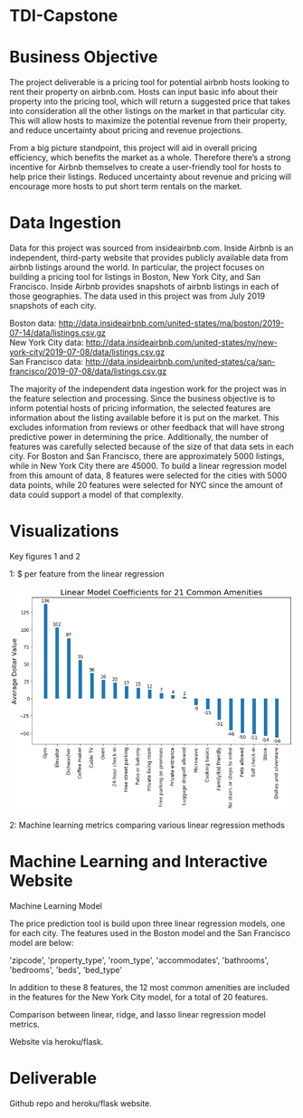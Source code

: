 # TDI-Capstone

# Business Objective
The project deliverable is a pricing tool for potential airbnb hosts looking to rent their property on airbnb.com. Hosts can input basic info about their property into the pricing tool, which will return a suggested price that takes into consideration all the other listings on the market in that particular city. This will allow hosts to maximize the potential revenue from their property, and reduce uncertainty about pricing and revenue projections.

From a big picture standpoint, this project will aid in overall pricing efficiency, which benefits the market as a whole. Therefore there’s a strong incentive for Airbnb themselves to create a user-friendly tool for hosts to help price their listings. Reduced uncertainty about revenue and pricing will encourage more hosts to put short term rentals on the market.

# Data Ingestion
Data for this project was sourced from insideairbnb.com. Inside Airbnb is an independent, third-party website that provides publicly available data from airbnb listings around the world. In particular, the project focuses on building a pricing tool for listings in Boston, New York City, and San Francisco. Inside Airbnb provides snapshots of airbnb listings in each of those geographies. The data used in this project was from July 2019 snapshots of each city.

Boston data: http://data.insideairbnb.com/united-states/ma/boston/2019-07-14/data/listings.csv.gz  
New York City data: http://data.insideairbnb.com/united-states/ny/new-york-city/2019-07-08/data/listings.csv.gz  
San Francisco data: http://data.insideairbnb.com/united-states/ca/san-francisco/2019-07-08/data/listings.csv.gz

The majority of the independent data ingestion work for the project was in the feature selection and processing. Since the business objective is to inform potential hosts of pricing information, the selected features are information about the listing available before it is put on the market. This excludes information from reviews or other feedback that will have strong predictive power in determining the price. Additionally, the number of features was carefully selected because of the size of that data sets in each city. For Boston and San Francisco, there are approximately 5000 listings, while in New York City there are 45000. To build a linear regression model from this amount of data, 8 features were selected for the cities with 5000 data points, while 20 features were selected for NYC since the amount of data could support a model of that complexity.

# Visualizations

Key figures 1 and 2

1: $ per feature from the linear regression

![Amenities Plot](https://github.com/jshlng/TDI-Capstone/blob/master/AmenitiesPlot.png)

2: Machine learning metrics comparing various linear regression methods

# Machine Learning and Interactive Website
Machine Learning Model

The price prediction tool is build upon three linear regression models, one for each city. The features used in the Boston model and the San Francisco model are below:

'zipcode', 'property_type', 'room_type', 'accommodates', 'bathrooms', 'bedrooms', 'beds', 'bed_type'

In addition to these 8 features, the 12 most common amenities are included in the features for the New York City model, for a total of 20 features.

Comparison between linear, ridge, and lasso linear regression model metrics.

Website via heroku/flask.

# Deliverable
Github repo and heroku/flask website.
